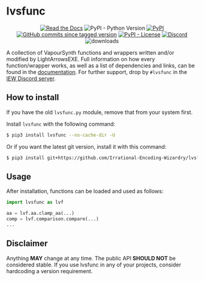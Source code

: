 # lvsfunc

<p align="center">
    <a href="https://lvsfunc.encode.moe"><img alt="Read the Docs" src="https://img.shields.io/readthedocs/lvsfunc"></a>
    <img alt="PyPI - Python Version" src="https://img.shields.io/pypi/pyversions/lvsfunc">
    <a href="https://pypi.org/project/lvsfunc/"><img alt="PyPI" src="https://img.shields.io/pypi/v/lvsfunc"></a>
    <a href="https://github.com/Irrational-Encoding-Wizardry/lvsfunc/commits/master"><img alt="GitHub commits since tagged version" src="https://img.shields.io/github/commits-since/Irrational-Encoding-Wizardry/lvsfunc/latest"></a>
    <a href="https://github.com/Irrational-Encoding-Wizardry/lvsfunc/blob/master/LICENSE"><img alt="PyPI - License" src="https://img.shields.io/pypi/l/lvsfunc"></a>
    <a href="https://discord.gg/qxTxVJGtst"><img alt="Discord" src="https://img.shields.io/discord/856381934052704266?label=discord"></a>
    <img alt="downloads" src="https://static.pepy.tech/personalized-badge/lvsfunc?period=total&units=international_system&left_color=grey&right_color=blue&left_text=downloads">
</p>

A collection of VapourSynth functions and wrappers
written and/or modified by LightArrowsEXE.
Full information on how every function/wrapper works,
as well as a list of dependencies and links,
can be found in the [documentation](https://lvsfunc.encode.moe/en/latest/).
For further support,
drop by `#lvsfunc` in the [IEW Discord server](https://discord.gg/qxTxVJGtst).

## How to install

If you have the old `lvsfunc.py` module,
remove that from your system first.

Install `lvsfunc` with the following command:

```sh
$ pip3 install lvsfunc --no-cache-dir -U
```

Or if you want the latest git version, install it with this command:

```sh
$ pip3 install git+https://github.com/Irrational-Encoding-Wizardry/lvsfunc.git --no-cache-dir -U
```

## Usage

After installation, functions can be loaded and used as follows:

```py
import lvsfunc as lvf

aa = lvf.aa.clamp_aa(...)
comp = lvf.comparison.compare(...)
...
```

## Disclaimer

Anything **MAY** change at any time.
The public API **SHOULD NOT** be considered stable.
If you use lvsfunc in any of your projects,
consider hardcoding a version requirement.
